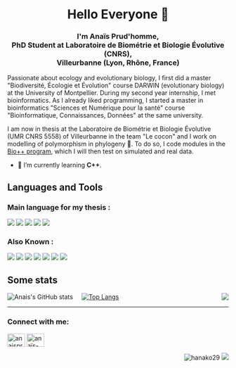 <h1 align="center">Hello Everyone 🌸</h1>
<h3 align="center">I'm Anaïs Prud'homme, <br> PhD Student at Laboratoire de Biométrie et Biologie Évolutive (CNRS),<br> Villeurbanne (Lyon, Rhône, France)</h3>

<p>
  
</p>

Passionate about ecology and evolutionary biology, I first did a master "Biodiversité, Écologie et Évolution" course DARWIN (evolutionary biology) at the University of Montpellier. During my second year internship, I met bioinformatics. As I already liked programming, I started a master in bioinformatics "Sciences et Numérique pour la santé" course "Bioinformatique, Connaissances, Données" at the same university. <br>

I am now in thesis at the Laboratoire de Biométrie et Biologie Évolutive (UMR CNRS 5558) of Villeurbanne in the team "Le cocon" and I work on modelling of polymorphism in phylogeny 🦇. To do so, I code modules in the [Bio++ program](https://github.com/BioPP), which I will then test on simulated and real data.

- 🌱 I’m currently learning **C++**.



<h2 align="left">Languages and Tools</h2>
<h3> Main language for my thesis :</h2>

<p> 
  <img src="https://img.shields.io/badge/C++-✦✧✧-violet?logo=C++&style=for-the-badge&color=caa6f7&logoColor=white&logoWidth=10"> 
  <img src="https://img.shields.io/badge/Bash-✦✦✧-violet?logo=GNU Bash&style=for-the-badge&color=caa6f7&logoColor=white&logoWidth=10"> 
  <img src="https://img.shields.io/badge/Git-✦✦✧-violet?logo=Git&style=for-the-badge&color=caa6f7&logoColor=white&logoWidth=10"> 
  <img src="https://img.shields.io/badge/Python-✦✦✧-violet?logo=Python&style=for-the-badge&color=caa6f7&logoColor=white&logoWidth=10"> 
  <img src="https://img.shields.io/badge/LATEX-✦✦✦-violet?style=for-the-badge&color=caa6f7&logoWidth=10"> 
</p>

<h3> Also Known :</h3>

<p>
  <img src="https://img.shields.io/badge/Snakemake--violet?logo=C++&style=flat-square&color=caa6f7&logoColor=white&logoWidth=10"> 
  <img src="https://img.shields.io/badge/R--violet?logo=R&style=flat-square&color=caa6f7&logoColor=white&logoWidth=10"> 
  <img src="https://img.shields.io/badge/Java--violet?logo=Java&style=flat-square&color=caa6f7&logoColor=white&logoWidth=10"> 
  <img src="https://img.shields.io/badge/HTML--violet?logo=HTML5&style=flat-square&color=caa6f7&logoColor=white&logoWidth=10"> 
  <img src="https://img.shields.io/badge/CSS--violet?logo=CSS3&style=flat-square&color=caa6f7&logoColor=white&logoWidth=10"> 
  <img src="https://img.shields.io/badge/PHP--violet?logo=PHP&style=flat-square&color=caa6f7&logoColor=white&logoWidth=10"> 
  <img src="https://img.shields.io/badge/Markdown--violet?logo=Markdown&style=flat-square&color=caa6f7&logoColor=white&logoWidth=10">
</p>

<h2> Some stats </h2> 

[<img align="right" src="https://img.shields.io/badge/Made with-github--readme--stats-violet?color=caa6f7&style=flat-square">](https://github.com/anuraghazra/github-readme-stats)


![Anais's GitHub stats](https://github-readme-stats.vercel.app/api?username=NaisPrudhomme&show_icons=true&theme=material-palenight) &nbsp; &nbsp;  [![Top Langs](https://github-readme-stats.vercel.app/api/top-langs/?username=NaisPrudhomme&layout=compact&theme=material-palenight)](https://github.com/anuraghazra/github-readme-stats)

  
 ---
<h3 align="left">Connect with me:</h3>
<p align="left">
<a href="https://twitter.com/anaisprudhommem" target="blank"><img align="center" src="https://raw.githubusercontent.com/rahuldkjain/github-profile-readme-generator/master/src/images/icons/Social/twitter.svg" alt="anaisprudhommem" height="30" width="40" /></a>
<a href="https://linkedin.com/in/anaïs-prud-homme" target="blank"><img align="center" src="https://raw.githubusercontent.com/rahuldkjain/github-profile-readme-generator/master/src/images/icons/Social/linked-in-alt.svg" alt="anaïs-prud-homme" height="30" width="40" /></a>
</p>
  

  
<p align="right"> <img src="https://komarev.com/ghpvc/?username=hanako29&label=Profile%20views&color=32a4a8&style=flat-square" alt="hanako29" /> 
<img src="https://img.shields.io/github/last-commit/NaisPrudhomme/NaisPrudhomme?style=flat-square&color=b6ed6d" /> </p>

